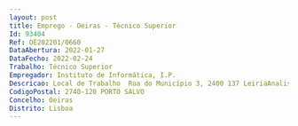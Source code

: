 ```yaml
--- 
layout: post
title: Emprego - Oeiras - Técnico Superior
Id: 93404
Ref: OE202201/0660
DataAbertura: 2022-01-27
DataFecho: 2022-02-24
Trabalho: Técnico Superior
Empregador: Instituto de Informática, I.P.
Descricao: Local de Trabalho  Rua do Município 3, 2400 137 LeiriaAnalista Funcional  Assegurar a análise e desenho funcional do sistema, de acordo com as necessidades dos parceiros. Garantir o acompanhamento em produção, propondo e assegurando ações de melhoria. Realizar a análise da modelação do sistema, de acordo com os padrões de qualidade exigidos. Assegurar o alinhamento do sistema de informação desenvolvido de acordo com os requisitos definidos. Reforçar processos de transformação digital. Otimizar recursos tecnológicos. Desdobramento direto das concretizações dos projetos para os objetivos estratégicos da organização.
CodigoPostal: 2740-120 PORTO SALVO
Concelho: Oeiras
Distrito: Lisboa
--- 
```

